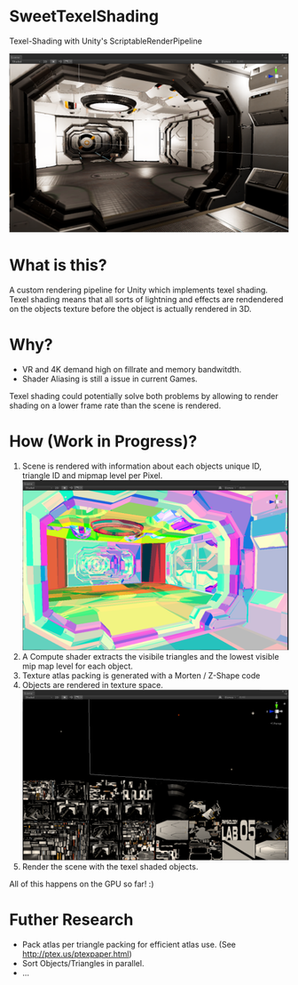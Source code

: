 # SweetTexelShading
Texel-Shading with Unity's ScriptableRenderPipeline

![Base](GitHubPage/base.png)
# What is this?
A custom rendering pipeline for Unity which implements texel shading.
Texel shading means that all sorts of lightning and effects are rendendered on the objects texture before the object is actually rendered in 3D. 

# Why?
 * VR and 4K demand high on fillrate and memory bandwitdth.
 * Shader Aliasing is still a issue in current Games.

Texel shading could potentially solve both problems by allowing to render shading on a lower frame rate than the scene is rendered.

# How (Work in Progress)?
 1. Scene is rendered with information about each objects unique ID, triangle ID and mipmap level per Pixel. 
 ![Triangle IDs](GitHubPage/TriangleID.png)
 2. A Compute shader extracts the visibile triangles and the lowest visible mip map level for each object.
 3. Texture atlas packing is generated with a Morten / Z-Shape code
 4. Objects are rendered in texture space.
  ![Scene in Texel-Space](GitHubPage/TexelSpace.png)
 5. Render the scene with the texel shaded objects.
 
 All of this happens on the GPU so far! :)

# Futher Research
* Pack atlas per triangle packing for efficient atlas use. (See http://ptex.us/ptexpaper.html)
* Sort Objects/Triangles in parallel.
* ...
